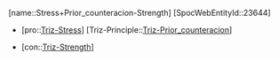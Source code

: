 ﻿---
type: TrizContradiction
aliases:
- Stress+Prior_counteracion-Strength
license: CC BY-SA 4.0
copyright: https://github.com/SpocWeb
IsDeleted: false
IsReadOnly: false
Confidential: public
tags: 
- Triz/Contradiction
---
[name::Stress+Prior_counteracion-Strength]
[SpocWebEntityId::23644]
+ [pro::[Triz-Stress](tech/Triz/Parameter/Triz-Stress.md)]
[Triz-Principle::[Triz-Prior_counteracion](tech/Triz/Principle/Triz-Prior_counteracion.md)]
- [con::[Triz-Strength](tech/Triz/Parameter/Triz-Strength.md)]

